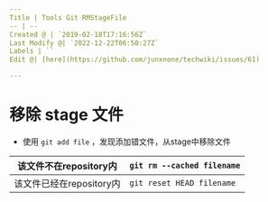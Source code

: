 ```yaml
---
Title | Tools Git RMStageFile
-- | --
Created @ | `2019-02-18T17:16:56Z`
Last Modify @| `2022-12-22T06:50:27Z`
Labels | ``
Edit @| [here](https://github.com/junxnone/techwiki/issues/61)

---
```

# 移除 stage 文件

- 使用 `git add file` ，发现添加错文件，从stage中移除文件

该文件不在repository内 | `git rm --cached filename`
-- | --
该文件已经在repository内 | `git reset HEAD filename`
